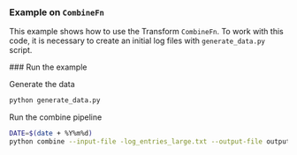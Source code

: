 ### Example on `CombineFn`

This example shows how to use the Transform `CombineFn`. To work with this code, it is necessary to create an initial log files with `generate_data.py` script.

### Run the example

Generate the data

```bash
python generate_data.py
```

Run the combine pipeline

```bash
DATE=$(date + %Y%m%d)
python combine --input-file -log_entries_large.txt --output-file output-word-count-${DATE}.txt
```